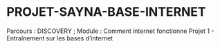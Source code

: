 # PROJET-SAYNA-BASE-INTERNET
Parcours : DISCOVERY ; Module : Comment internet fonctionne Projet 1 - Entraînement sur les bases d’internet
